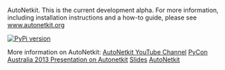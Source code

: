 AutoNetkit.
This is the current development alpha. 
For more information, including installation instructions and a how-to guide, please see www.autonetkit.org

[![PyPi version](https://pypip.in/v/autonetkit/badge.png)](https://crate.io/packages/autonetkit/)

More information on AutoNetkit:
[AutoNetkit YouTube Channel](http://www.youtube.com/autonetkit)
[PyCon Australia 2013 Presentation on Autonetkit](http://t.co/H4NWROoAJK) [Slides](http://t.co/x0NXLMATEq)
[AutoNetkit](http://www.autonetkit.org)
